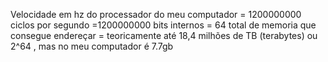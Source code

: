 Velocidade em hz do processador do meu computador = 1200000000
ciclos por segundo =1200000000
bits internos = 64
total de memoria que consegue endereçar = teoricamente até 18,4 milhões de TB (terabytes) ou 2^64 , mas no meu computador é  7.7gb
